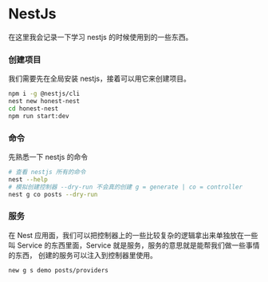 # NestJs

在这里我会记录一下学习 nestjs 的时候使用到的一些东西。

### 创建项目

我们需要先在全局安装 nestjs，接着可以用它来创建项目。

```bash
npm i -g @nestjs/cli
nest new honest-nest
cd honest-nest
npm run start:dev
```

### 命令

先熟悉一下 nestjs 的命令

```bash
# 查看 nestjs 所有的命令
nest --help
# 模拟创建控制器 --dry-run 不会真的创建 g = generate | co = controller
nest g co posts --dry-run
```

### 服务

在 Nest 应用面，我们可以把控制器上的一些比较复杂的逻辑拿出来单独放在一些叫 Service 的东西里面，Service 就是服务，服务的意思就是能帮我们做一些事情的东西， 创建的服务可以注入到控制器里使用。

```bash
new g s demo posts/providers
```